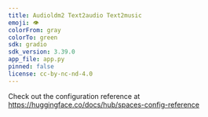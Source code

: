 ```yaml
---
title: Audioldm2 Text2audio Text2music
emoji: 👁
colorFrom: gray
colorTo: green
sdk: gradio
sdk_version: 3.39.0
app_file: app.py
pinned: false
license: cc-by-nc-nd-4.0
---
```


Check out the configuration reference at https://huggingface.co/docs/hub/spaces-config-reference
